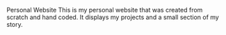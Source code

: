 Personal Website
This is my personal website that was created from scratch and hand coded.
It displays my projects and a small section of my story.

